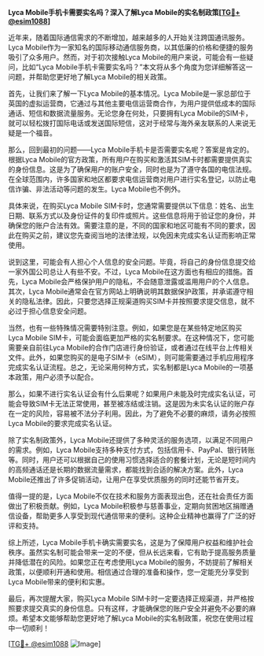 **Lyca Mobile手机卡需要实名吗？深入了解Lyca Mobile的实名制政策[[TG💪+ @esim1088](https://t.me/s/esim1088)]**

近年来，随着国际通信需求的不断增加，越来越多的人开始关注跨国通讯服务。Lyca Mobile作为一家知名的国际移动通信服务商，以其低廉的价格和便捷的服务吸引了众多用户。然而，对于初次接触Lyca Mobile的用户来说，可能会有一些疑问，比如“Lyca Mobile手机卡需要实名吗？”本文将从多个角度为您详细解答这一问题，并帮助您更好地了解Lyca Mobile的相关政策。

首先，让我们来了解一下Lyca Mobile的基本情况。Lyca Mobile是一家总部位于英国的虚拟运营商，它通过与其他主要电信运营商合作，为用户提供低成本的国际通话、短信和数据流量服务。无论您身在何处，只要拥有Lyca Mobile的SIM卡，就可以轻松拨打国际电话或发送国际短信，这对于经常与海外亲友联系的人来说无疑是一个福音。

那么，回到最初的问题——Lyca Mobile手机卡是否需要实名呢？答案是肯定的。根据Lyca Mobile的官方政策，所有用户在购买和激活其SIM卡时都需要提供真实的身份信息。这是为了确保用户的账户安全，同时也是为了遵守各国的电信法规。在全球范围内，许多国家和地区都要求电信运营商对用户进行实名登记，以防止电信诈骗、非法活动等问题的发生。Lyca Mobile也不例外。

具体来说，在购买Lyca Mobile SIM卡时，您通常需要提供以下信息：姓名、出生日期、联系方式以及身份证件的复印件或照片。这些信息将用于验证您的身份，并确保您的账户合法有效。需要注意的是，不同的国家和地区可能有不同的要求，因此在购买之前，建议您先查阅当地的法律法规，以免因未完成实名认证而影响正常使用。

说到这里，可能会有人担心个人信息的安全问题。毕竟，将自己的身份信息提交给一家外国公司总让人有些不安。不过，Lyca Mobile在这方面也有相应的措施。首先，Lyca Mobile会严格保护用户的隐私，不会随意泄露或滥用用户的个人信息。其次，Lyca Mobile通常会在官方网站上明确说明其数据保护政策，并承诺遵守相关的隐私法律。因此，只要您选择正规渠道购买SIM卡并按照要求提交信息，就不必过于担心信息安全问题。

当然，也有一些特殊情况需要特别注意。例如，如果您是在某些特定地区购买Lyca Mobile SIM卡，可能会面临更加严格的实名制要求。在这种情况下，您可能需要亲自前往Lyca Mobile的合作门店进行身份验证，或者通过在线平台上传相关文件。此外，如果您购买的是电子SIM卡（eSIM），则可能需要通过手机应用程序完成实名认证流程。总之，无论采用何种方式，实名制都是Lyca Mobile的一项基本政策，用户必须予以配合。

那么，如果不进行实名认证会有什么后果呢？如果用户未能及时完成实名认证，可能会导致SIM卡无法正常使用，甚至被冻结或注销。这是因为未实名认证的账户存在一定的风险，容易被不法分子利用。因此，为了避免不必要的麻烦，请务必按照Lyca Mobile的要求完成实名认证。

除了实名制政策外，Lyca Mobile还提供了多种灵活的服务选项，以满足不同用户的需求。例如，Lyca Mobile支持多种支付方式，包括信用卡、PayPal、银行转账等。同时，用户还可以根据自己的使用习惯选择适合的套餐计划，无论是短时间内的高频通话还是长期的数据流量需求，都能找到合适的解决方案。此外，Lyca Mobile还推出了许多促销活动，让用户在享受优质服务的同时还能节省开支。

值得一提的是，Lyca Mobile不仅在技术和服务方面表现出色，还在社会责任方面做出了积极贡献。例如，Lyca Mobile积极参与慈善事业，定期向贫困地区捐赠通信设备，帮助更多人享受到现代通信带来的便利。这种企业精神也赢得了广泛的好评和支持。

综上所述，Lyca Mobile手机卡确实需要实名，这是为了保障用户权益和维护社会秩序。虽然实名制可能会带来一定的不便，但从长远来看，它有助于提高服务质量并降低潜在的风险。如果您正在考虑使用Lyca Mobile的服务，不妨提前了解相关政策，以便顺利开通和使用。相信通过合理的准备和操作，您一定能充分享受到Lyca Mobile带来的便利和实惠。

最后，再次提醒大家，购买Lyca Mobile SIM卡时一定要选择正规渠道，并严格按照要求提交真实的身份信息。只有这样，才能确保您的账户安全并避免不必要的麻烦。希望本文能够帮助您更好地了解Lyca Mobile的实名制政策，祝您在使用过程中一切顺利！

[[TG💪+ @esim1088](https://t.me/s/esim1088) ![Image](https://i.postimg.cc/4NQfJmqS/Snipaste-2025-05-13-00-14-12.png)]